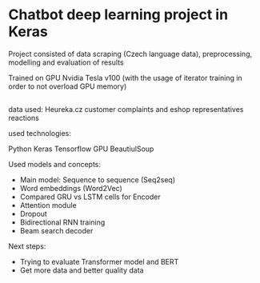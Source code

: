 
<h1>Chatbot deep learning project in Keras</h1>

<p>Project consisted of data scraping (Czech language data), preprocessing, modelling and evaluation of results</p>
<p>Trained on GPU Nvidia Tesla v100 (with the usage of iterator training in order to not overload GPU memory)</p>
<h2></h2>

data used: Heureka.cz customer complaints and eshop representatives reactions

used technologies:

Python
Keras
Tensorflow GPU
BeautiulSoup

Used models and concepts:
- Main model: Sequence to sequence (Seq2seq)
- Word embeddings (Word2Vec)
- Compared GRU vs LSTM cells for Encoder
- Attention module
- Dropout
- Bidirectional RNN training
- Beam search decoder


Next steps:
- Trying to evaluate Transformer model and BERT
- Get more data and better quality data
